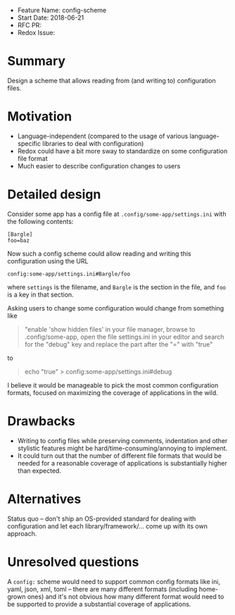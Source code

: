 - Feature Name: config-scheme
- Start Date: 2018-06-21
- RFC PR:
- Redox Issue:

# Summary
[summary]: #summary

Design a scheme that allows reading from (and writing to) configuration files.

# Motivation
[motivation]: #motivation

- Language-independent (compared to the usage of various language-specific libraries to deal with configuration)
- Redox could have a bit more sway to standardize on some configuration file format 
- Much easier to describe configuration changes to users

# Detailed design
[design]: #detailed-design

Consider some app has a config file at `.config/some-app/settings.ini` with the following contents:

    [Bargle]
    foo=baz

Now such a config scheme could allow reading and writing this configuration using the URL

    config:some-app/settings.ini#Bargle/foo

where `settings` is the filename, and `Bargle` is the section in the file, and `foo` is a key in that section.

Asking users to change some configuration would change from something like

  > "enable 'show hidden files' in your file manager, browse to .config/some-app, open the file settings.ini in your editor and search for the "debug" key and replace the part after the "=" with "true"

to

  > echo "true" > config:some-app/settings.ini#debug

I believe it would be manageable to pick the most common configuration formats, focused on maximizing the coverage of applications in the wild.

# Drawbacks
[drawbacks]: #drawbacks

- Writing to config files while preserving comments, indentation and other stylistic features might be hard/time-consuming/annoying to implement.
- It could turn out that the number of different file formats that would be needed for a reasonable coverage of applications is substantially higher than expected.

# Alternatives
[alternatives]: #alternatives

Status quo – don't ship an OS-provided standard for dealing with configuration and let each library/framework/... come up with its own approach.

# Unresolved questions
[unresolved]: #unresolved-questions

A `config:` scheme would need to support common config formats like ini, yaml, json, xml, toml – there are many different formats (including home-grown ones) and it's not obvious how many different format would need to be supported to provide a substantial coverage of applications.
